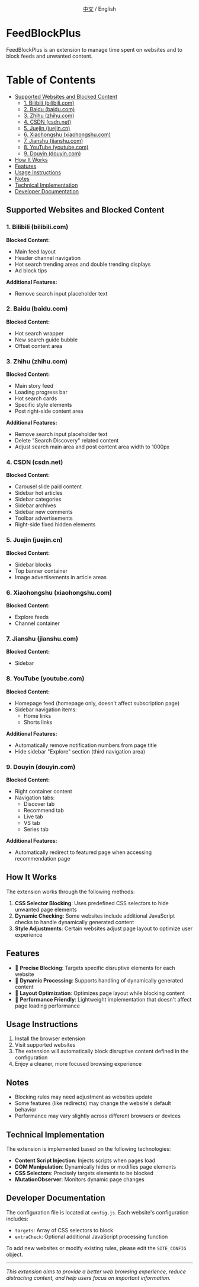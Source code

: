 <div align="center">
  <a href="./README_zh.md">中文</a> / English
</div>

# FeedBlockPlus
FeedBlockPlus is an extension to manage time spent on websites and to block feeds and unwanted content.

Table of Contents
=================

- [Supported Websites and Blocked Content](#supported-websites-and-blocked-content)
  - [1. Bilibili (bilibili.com)](#1-bilibili-bilibilicom)
  - [2. Baidu (baidu.com)](#2-baidu-baiducom)
  - [3. Zhihu (zhihu.com)](#3-zhihu-zhihucom)
  - [4. CSDN (csdn.net)](#4-csdn-csdnnet)
  - [5. Juejin (juejin.cn)](#5-juejin-juejincn)
  - [6. Xiaohongshu (xiaohongshu.com)](#6-xiaohongshu-xiaohongshucom)
  - [7. Jianshu (jianshu.com)](#7-jianshu-jianshucom)
  - [8. YouTube (youtube.com)](#8-youtube-youtubecom)
  - [9. Douyin (douyin.com)](#9-douyin-douyincom)
- [How It Works](#how-it-works)
- [Features](#features)
- [Usage Instructions](#usage-instructions)
- [Notes](#notes)
- [Technical Implementation](#technical-implementation)
- [Developer Documentation](#developer-documentation)

## Supported Websites and Blocked Content
### 1. Bilibili (bilibili.com)

**Blocked Content:**
- Main feed layout 
- Header channel navigation
- Hot search trending areas and double trending displays
- Ad block tips 

**Additional Features:**
- Remove search input placeholder text

### 2. Baidu (baidu.com)

**Blocked Content:**
- Hot search wrapper 
- New search guide bubble
- Offset content area 

### 3. Zhihu (zhihu.com)

**Blocked Content:**
- Main story feed 
- Loading progress bar
- Hot search cards
- Specific style elements 
- Post right-side content area

**Additional Features:**
- Remove search input placeholder text
- Delete "Search Discovery" related content
- Adjust search main area and post content area width to 1000px

### 4. CSDN (csdn.net)

**Blocked Content:**
- Carousel slide paid content 
- Sidebar hot articles 
- Sidebar categories
- Sidebar archives 
- Sidebar new comments 
- Toolbar advertisements
- Right-side fixed hidden elements 

### 5. Juejin (juejin.cn)

**Blocked Content:**
- Sidebar blocks
- Top banner container
- Image advertisements in article areas

### 6. Xiaohongshu (xiaohongshu.com)

**Blocked Content:**
- Explore feeds 
- Channel container 

### 7. Jianshu (jianshu.com)

**Blocked Content:**
- Sidebar 

### 8. YouTube (youtube.com)

**Blocked Content:**
- Homepage feed (homepage only, doesn't affect subscription page)
- Sidebar navigation items:
  - Home links
  - Shorts links

**Additional Features:**
- Automatically remove notification numbers from page title
- Hide sidebar "Explore" section (third navigation area)

### 9. Douyin (douyin.com)

**Blocked Content:**
- Right container content 
- Navigation tabs:
  - Discover tab 
  - Recommend tab 
  - Live tab 
  - VS tab 
  - Series tab 

**Additional Features:**
- Automatically redirect to featured page when accessing recommendation page

## How It Works

The extension works through the following methods:

1. **CSS Selector Blocking**: Uses predefined CSS selectors to hide unwanted page elements
2. **Dynamic Checking**: Some websites include additional JavaScript checks to handle dynamically generated content
3. **Style Adjustments**: Certain websites adjust page layout to optimize user experience

## Features

- 🎯 **Precise Blocking**: Targets specific disruptive elements for each website
- 🔧 **Dynamic Processing**: Supports handling of dynamically generated content
- 🎨 **Layout Optimization**: Optimizes page layout while blocking content
- 🚀 **Performance Friendly**: Lightweight implementation that doesn't affect page loading performance

## Usage Instructions

1. Install the browser extension
2. Visit supported websites
3. The extension will automatically block disruptive content defined in the configuration
4. Enjoy a cleaner, more focused browsing experience

## Notes

- Blocking rules may need adjustment as websites update
- Some features (like redirects) may change the website's default behavior
- Performance may vary slightly across different browsers or devices

## Technical Implementation

The extension is implemented based on the following technologies:

- **Content Script Injection**: Injects scripts when pages load
- **DOM Manipulation**: Dynamically hides or modifies page elements
- **CSS Selectors**: Precisely targets elements to be blocked
- **MutationObserver**: Monitors dynamic page changes

## Developer Documentation

The configuration file is located at `config.js`. Each website's configuration includes:

- `targets`: Array of CSS selectors to block
- `extraCheck`: Optional additional JavaScript processing function

To add new websites or modify existing rules, please edit the `SITE_CONFIG` object.

---

*This extension aims to provide a better web browsing experience, reduce distracting content, and help users focus on important information.*
